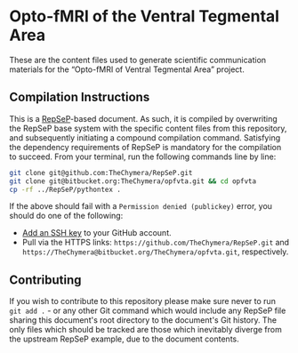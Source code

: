 # Opto-fMRI of the Ventral Tegmental Area

These are the content files used to generate scientific communication materials for the “Opto-fMRI of Ventral Tegmental Area” project.

## Compilation Instructions

This is a [RepSeP](https://github.com/TheChymera/RepSeP)-based document.
As such, it is compiled by overwriting the RepSeP base system with the specific content files from this repository, and subsequently initiating a compound compilation command.
Satisfying the dependency requirements of RepSeP is mandatory for the compilation to succeed.
From your terminal, run the following commands line by line:

```sh
git clone git@github.com:TheChymera/RepSeP.git
git clone git@bitbucket.org:TheChymera/opfvta.git && cd opfvta
cp -rf ../RepSeP/pythontex .
```

If the above should fail with a `Permission denied (publickey)` error, you should do one of the following:

* [Add an SSH key](https://help.github.com/articles/adding-a-new-ssh-key-to-your-github-account/) to your GitHub account.
* Pull via the HTTPS links: `https://github.com/TheChymera/RepSeP.git` and `https://TheChymera@bitbucket.org/TheChymera/opfvta.git`, respectively.

## Contributing

If you wish to contribute to this repository please make sure never to run `git add .` - or any other Git command which would include any RepSeP file sharing this document's root directory to the document's Git history.
The only files which should be tracked are those which inevitably diverge from the upstream RepSeP example, due to the document contents.
